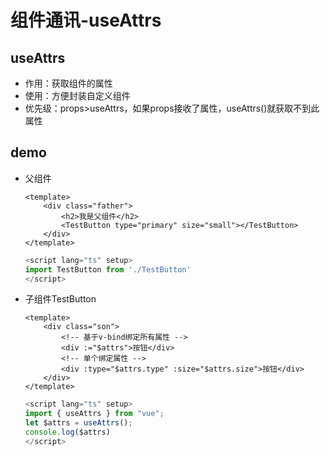# 组件通讯-useAttrs

## useAttrs
+ 作用：获取组件的属性
+ 使用：方便封装自定义组件
+ 优先级：props>useAttrs，如果props接收了属性，useAttrs()就获取不到此属性

## demo
+ 父组件
    ```vue
    <template>
        <div class="father">
            <h2>我是父组件</h2>
            <TestButton type="primary" size="small"></TestButton>
        </div>
    </template>
    ```
    ```ts
    <script lang="ts" setup>
    import TestButton from './TestButton'
    </script>
    ```

+ 子组件TestButton
    ```vue
    <template>
        <div class="son">
            <!-- 基于v-bind绑定所有属性 -->
            <div :="$attrs">按钮</div>
            <!-- 单个绑定属性 -->
            <div :type="$attrs.type" :size="$attrs.size">按钮</div>
        </div>
    </template>
    ```
    ```ts
    <script lang="ts" setup>
    import { useAttrs } from "vue";
    let $attrs = useAttrs();
    console.log($attrs)
    </script>
    ```